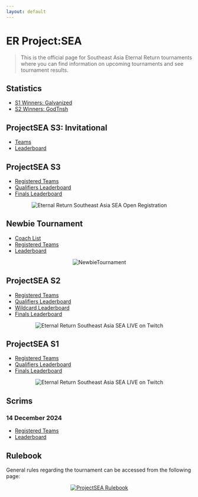 ```yaml
---
layout: default
---
```


# ER Project:SEA

> This is the official page for Southeast Asia Eternal Return tournaments where you can find information on upcoming tournaments and see tournament results.

## Statistics
- [S1 Winners: Galvanized](./statistics/01/Galvanized.md)
- [S2 Winners: GodTnsh](./statistics/02/GodTnsh.md)

## ProjectSEA S3: Invitational
- [Teams](./season/03/invitational/teams.md)
- [Leaderboard](./season/03/invitational/score.md)

## ProjectSEA S3
- [Registered Teams](./season/03/teams.md)
- [Qualifiers Leaderboard](./season/03/qualifiers.md)
- [Finals Leaderboard](./season/03/finals.md)

<p align="center">
  <img 
    src="https://kanziebub.github.io/ProjectSEA/assets/images/PSEA_3.png" 
    alt="Eternal Return Southeast Asia SEA Open Registration" 
    style="max-height: 350px;">
</p>

## Newbie Tournament 
- [Coach List](./newbie/01/coach_list.md)
- [Registered Teams](./newbie/01/teams.md)
- [Leaderboard](./newbie/01/score.md)

<p align="center">
  <img 
    src="https://kanziebub.github.io/ProjectSEA/assets/images/SEA_NEWBIE_poster2025.png" 
    alt="NewbieTournament" 
    style="max-height: 350px;">
</p>

## ProjectSEA S2
- [Registered Teams](./season/02/teams.md)
- [Qualifiers Leaderboard](./season/02/qualifiers.md)
- [Wildcard Leaderboard](./season/02/wildcard.md)
- [Finals Leaderboard](./season/02/finals.md)

<p align="center">
  <img 
    src="https://kanziebub.github.io/ProjectSEA/assets/images/ProjectSEA_S2_Banner.png" 
    alt="Eternal Return Southeast Asia SEA LIVE on Twitch" 
    style="max-height: 400px;">
</p>

## ProjectSEA S1

- [Registered Teams](./season/01/teams.md)
- [Qualifiers Leaderboard](./season/01/qualifiers.md)
- [Finals Leaderboard](./season/01/finals.md)

<p align="center">
  <img 
    src="https://kanziebub.github.io/ProjectSEA/assets/images/ProjectSEA_S1_Banner.png" 
    alt="Eternal Return Southeast Asia SEA LIVE on Twitch" 
    style="max-height: 400px;">
</p>

## Scrims
### 14 December 2024
- [Registered Teams](./scrim/20241214/teams.md)
- [Leaderboard](./scrim/20241214/score.md)

## Rulebook

General rules regarding the tournament can be accessed from the following page: 

<p align="center">
  <a href="./rulebook.html">
    <img 
        src="https://kanziebub.github.io/ProjectSEA/assets/images/rulebook.png" 
        alt="ProjectSEA Rulebook" 
        style=" max-height: 80px;">
  </a>
</p>
